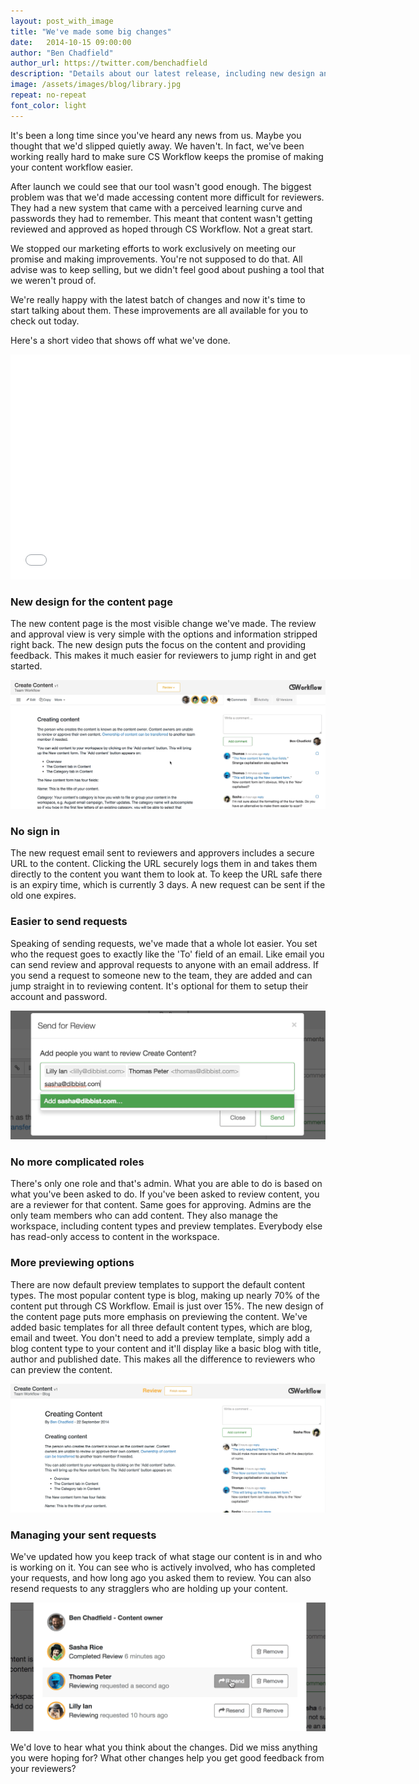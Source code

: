 ```yaml
---
layout: post_with_image
title: "We've made some big changes"
date:   2014-10-15 09:00:00
author: "Ben Chadfield"
author_url: https://twitter.com/benchadfield
description: "Details about our latest release, including new design and making reviewing 100 times easier"
image: /assets/images/blog/library.jpg
repeat: no-repeat
font_color: light
---
```


It\'s been a long time since you\'ve heard any news from us. Maybe you
thought that we\'d slipped quietly away. We haven\'t. In fact, we\'ve
been working really hard to make sure CS Workflow keeps the promise of
making your content workflow easier.

After launch we could see that our tool wasn\'t good enough. The biggest
problem was that we\'d made accessing content more difficult for
reviewers. They had a new system that came with a perceived learning
curve and passwords they had to remember. This meant that content
wasn\'t getting reviewed and approved as hoped through CS Workflow. Not
a great start.

We stopped our marketing efforts to work exclusively on meeting our
promise and making improvements. You\'re not supposed to do that. All
advise was to keep selling, but we didn\'t feel good about pushing a
tool that we weren\'t proud of.

We\'re really happy with the latest batch of changes and now it\'s time
to start talking about them. These improvements are all available for
you to check out today.

Here's a short video that shows off what we've done.

<div class="video-container">
	<iframe width="640" height="360" src="//www.youtube.com/embed/hGAfuKmGDVo?vq=hd1080" frameborder="0" allowfullscreen></iframe>
</div>

###  New design for the content page 

The new content page is the most visible change we've made. The review
and approval view is very simple with the options and information
stripped right back. The new design puts the focus on the content and
providing feedback. This makes it much easier for reviewers to jump
right in and get started.

![New content page design](/assets/images/blog/new-content-process/new-content-design.png)

###  No sign in 

The new request email sent to reviewers and approvers includes a secure
URL to the content. Clicking the URL securely logs them in and takes
them directly to the content you want them to look at. To keep the URL
safe there is an expiry time, which is currently 3 days. A new request
can be sent if the old one expires.

###  Easier to send requests 

Speaking of sending requests, we\'ve made that a whole lot easier. You
set who the request goes to exactly like the \'To\' field of an email.
Like email you can send review and approval requests to anyone with an
email address. If you send a request to someone new to the team, they
are added and can jump straight in to reviewing content. It\'s optional
for them to setup their account and password.

![Easily send content for review](/assets/images/blog/new-content-process/send-for-review.png)

###  No more complicated roles 

There\'s only one role and that\'s admin. What you are able to do is
based on what you\'ve been asked to do. If you\'ve been asked to review
content, you are a reviewer for that content. Same goes for approving.
Admins are the only team members who can add content. They also manage
the workspace, including content types and preview templates. Everybody
else has read-only access to content in the workspace.

###  More previewing options 

There are now default preview templates to support the default content
types. The most popular content type is blog, making up nearly 70% of
the content put through CS Workflow. Email is just over 15%. The new
design of the content page puts more emphasis on previewing the content.
We\'ve added basic templates for all three default content types, which
are blog, email and tweet. You don\'t need to add a preview template,
simply add a blog content type to your content and it\'ll display like a
basic blog with title, author and published date. This makes all the
difference to reviewers who can preview the content.

![Default blog preview template](/assets/images/blog/new-content-process/blog-preview-template.png)

###  Managing your sent requests 

We\'ve updated how you keep track of what stage our content is in and
who is working on it. You can see who is actively involved, who has
completed your requests, and how long ago you asked them to review. You
can also resend requests to any stragglers who are holding up your
content.

![Easily resend a review request](/assets/images/blog/new-content-process/resend-request.png)

We\'d love to hear what you think about the changes. Did we miss
anything you were hoping for? What other changes help you get good
feedback from your reviewers?




